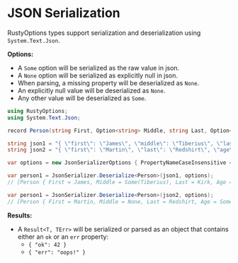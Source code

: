 # JSON Serialization

RustyOptions types support serialization and deserialization using `System.Text.Json`.

**Options:**
 - A `Some` option will be serialized as the raw value in json.
 - A `None` option will be serialized as explicitly null in json.
 - When parsing, a missing property will be deserialized as `None`.
 - An explicitly null value will be deserialized as `None`.
 - Any other value will be deserialized as `Some`.

 ```csharp
using RustyOptions;
using System.Text.Json;

record Person(string First, Option<string> Middle, string Last, Option<int> Age);

string json1 = "{ \"first\": \"James\", \"middle\": \"Tiberius\", \"last\": \"Kirk\" }";
string json2 = "{ \"first\": \"Martin\", \"last\": \"Redshirt\", \"age\": 23 }";

var options = new JsonSerializerOptions { PropertyNameCaseInsensitive = true };

var person1 = JsonSerializer.Deserialize<Person>(json1, options);
// [Person { First = James, Middle = Some(Tiberius), Last = Kirk, Age = None }]

var person1 = JsonSerializer.Deserialize<Person>(json2, options);
// [Person { First = Martin, Middle = None, Last = Redshirt, Age = Some(23) }]
 ```

 **Results:**
   - A `Result<T, TErr>` will be serialized or parsed as an object that contains either an `ok` or an `err` property:
     - `{ "ok": 42 }`
     - `{ "err": "oops!" }`
